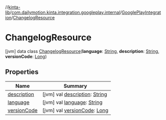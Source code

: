 //[kinta-lib](../../../../index.md)/[com.dailymotion.kinta.integration.googleplay.internal](../../index.md)/[GooglePlayIntegration](../index.md)/[ChangelogResource](index.md)



# ChangelogResource  
 [jvm] data class [ChangelogResource](index.md)(**language**: [String](https://kotlinlang.org/api/latest/jvm/stdlib/kotlin/-string/index.html), **description**: [String](https://kotlinlang.org/api/latest/jvm/stdlib/kotlin/-string/index.html), **versionCode**: [Long](https://kotlinlang.org/api/latest/jvm/stdlib/kotlin/-long/index.html))   


## Properties  
  
|  Name |  Summary | 
|---|---|
| <a name="com.dailymotion.kinta.integration.googleplay.internal/GooglePlayIntegration.ChangelogResource/description/#/PointingToDeclaration/"></a>[description](description.md)| <a name="com.dailymotion.kinta.integration.googleplay.internal/GooglePlayIntegration.ChangelogResource/description/#/PointingToDeclaration/"></a> [jvm] val [description](description.md): [String](https://kotlinlang.org/api/latest/jvm/stdlib/kotlin/-string/index.html)   <br>|
| <a name="com.dailymotion.kinta.integration.googleplay.internal/GooglePlayIntegration.ChangelogResource/language/#/PointingToDeclaration/"></a>[language](language.md)| <a name="com.dailymotion.kinta.integration.googleplay.internal/GooglePlayIntegration.ChangelogResource/language/#/PointingToDeclaration/"></a> [jvm] val [language](language.md): [String](https://kotlinlang.org/api/latest/jvm/stdlib/kotlin/-string/index.html)   <br>|
| <a name="com.dailymotion.kinta.integration.googleplay.internal/GooglePlayIntegration.ChangelogResource/versionCode/#/PointingToDeclaration/"></a>[versionCode](version-code.md)| <a name="com.dailymotion.kinta.integration.googleplay.internal/GooglePlayIntegration.ChangelogResource/versionCode/#/PointingToDeclaration/"></a> [jvm] val [versionCode](version-code.md): [Long](https://kotlinlang.org/api/latest/jvm/stdlib/kotlin/-long/index.html)   <br>|

